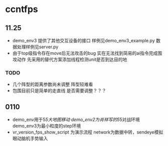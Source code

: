 # ccntfps

## 11.25
- demo_env3 提供了其他交互设备的接口 样例见demo_env3_example.py 数据处理样例见server.py
- 由于top级指令存在move后无法攻击的bug 实在无法找到简易的ai指令完成围攻动作 先采用的替代方案添加线程检测unit是否到达目的地

### TODO
- 几个阵型的距离参数尚未调整 阵型较难看
- 包围目前只是简单的走直线 是否需要调整？？？


## 0110
- demo_env用于5*5大地图移动 demo_env2为肖祥写的5*5对战环境 demo_env3为最小粒度的step环境
- vr_version_fps_show_script 为演示流程 network为数据中转，sendeye模拟眼动脑机手势输入 